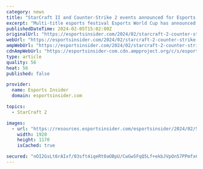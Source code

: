 ```yaml
---
category: news
title: "StarCraft II and Counter-Strike 2 events announced for Esports World Cup"
excerpt: "Multi-title esports festival Esports World Cup has announced that StarCraft II and Counter-Strike 2 tournaments will be held at this year’s event in Saudi Arabia. Details surrounding the CS2 event have been scarce."
publishedDateTime: 2024-02-05T15:02:00Z
originalUrl: "https://esportsinsider.com/2024/02/starcraft-2-counter-strike-2-esports-world-cup"
webUrl: "https://esportsinsider.com/2024/02/starcraft-2-counter-strike-2-esports-world-cup"
ampWebUrl: "https://esportsinsider.com/2024/02/starcraft-2-counter-strike-2-esports-world-cup?amp"
cdnAmpWebUrl: "https://esportsinsider-com.cdn.ampproject.org/c/s/esportsinsider.com/2024/02/starcraft-2-counter-strike-2-esports-world-cup?amp"
type: article
quality: 56
heat: 56
published: false

provider:
  name: Esports Insider
  domain: esportsinsider.com

topics:
  - StarCraft 2

images:
  - url: "https://resources.esportsinsider.com/esportsinsider/2024/02/Screenshot-2024-02-05-at-15.58.06-min.png"
    width: 1920
    height: 1170
    isCached: true

secured: "nOI2GsLt6rAIxf/03sft4iqeRt0aOBpU/CwGw5FqQ5Lf+ekbJVpOn57PPmfx6uEBzWR01Ln90i4OF6hoVejvg69+w2EOBlw1E0f3pD1prPzhnYgOGsuv1kjmXGQoDRYmKhAQGZw3eTIHocoQSvv6La0kDsNSVh9pHyS/YvRDc66ESBHNVgP/r/60uDe6rik4E8PzGkgZYZtciqBRgMLl1zI6hpwevqHUVfZ7vftWh2A/9ga4ZTsaStcdRMeaisMcbhaoNQcA7pj+lquJ8Jh9IVJ8ZPPNVBTkq6SGwAVcPl91Jq3yWa9cHzjBogSBBevu8qzSt+LHrNAjiZ4FbB55UKh8oK5NDoPutjt4z6oHWog=;SfiTTjMXmDbY0NGpNK+0lA=="
---
```



